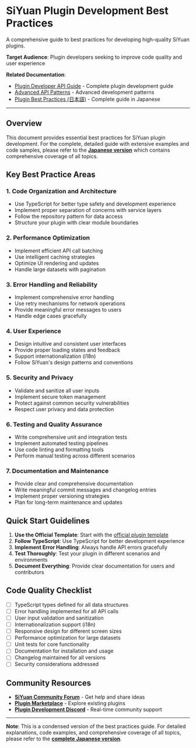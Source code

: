 # SiYuan Plugin Development Best Practices

A comprehensive guide to best practices for developing high-quality SiYuan plugins.

**Target Audience**: Plugin developers seeking to improve code quality and user experience

**Related Documentation**:
- [Plugin Developer API Guide](API_PLUGIN_DEVELOPERS.md) - Complete plugin development guide
- [Advanced API Patterns](API_ADVANCED_PATTERNS.md) - Advanced development patterns
- [Plugin Best Practices (日本語)](PLUGIN_BEST_PRACTICES_ja_JP.md) - Complete guide in Japanese

---

## Overview

This document provides essential best practices for SiYuan plugin development. For the complete, detailed guide with extensive examples and code samples, please refer to the **[Japanese version](PLUGIN_BEST_PRACTICES_ja_JP.md)** which contains comprehensive coverage of all topics.

## Key Best Practice Areas

### 1. Code Organization and Architecture
- Use TypeScript for better type safety and development experience
- Implement proper separation of concerns with service layers
- Follow the repository pattern for data access
- Structure your plugin with clear module boundaries

### 2. Performance Optimization
- Implement efficient API call batching
- Use intelligent caching strategies
- Optimize UI rendering and updates
- Handle large datasets with pagination

### 3. Error Handling and Reliability
- Implement comprehensive error handling
- Use retry mechanisms for network operations
- Provide meaningful error messages to users
- Handle edge cases gracefully

### 4. User Experience
- Design intuitive and consistent user interfaces
- Provide proper loading states and feedback
- Support internationalization (i18n)
- Follow SiYuan's design patterns and conventions

### 5. Security and Privacy
- Validate and sanitize all user inputs
- Implement secure token management
- Protect against common security vulnerabilities
- Respect user privacy and data protection

### 6. Testing and Quality Assurance
- Write comprehensive unit and integration tests
- Implement automated testing pipelines
- Use code linting and formatting tools
- Perform manual testing across different scenarios

### 7. Documentation and Maintenance
- Provide clear and comprehensive documentation
- Write meaningful commit messages and changelog entries
- Implement proper versioning strategies
- Plan for long-term maintenance and updates

## Quick Start Guidelines

1. **Use the Official Template**: Start with the [official plugin template](https://github.com/siyuan-note/plugin-sample-vite-svelte)
2. **Follow TypeScript**: Use TypeScript for better development experience
3. **Implement Error Handling**: Always handle API errors gracefully
4. **Test Thoroughly**: Test your plugin in different scenarios and environments
5. **Document Everything**: Provide clear documentation for users and contributors

## Code Quality Checklist

- [ ] TypeScript types defined for all data structures
- [ ] Error handling implemented for all API calls
- [ ] User input validation and sanitization
- [ ] Internationalization support (i18n)
- [ ] Responsive design for different screen sizes
- [ ] Performance optimization for large datasets
- [ ] Unit tests for core functionality
- [ ] Documentation for installation and usage
- [ ] Changelog maintained for all versions
- [ ] Security considerations addressed

## Community Resources

- **[SiYuan Community Forum](https://liuyun.io/)** - Get help and share ideas
- **[Plugin Marketplace](https://github.com/siyuan-note/bazaar)** - Explore existing plugins
- **[Plugin Development Discord](https://discord.gg/siyuan)** - Real-time community support

---

**Note**: This is a condensed version of the best practices guide. For detailed explanations, code examples, and comprehensive coverage of all topics, please refer to the **[complete Japanese version](PLUGIN_BEST_PRACTICES_ja_JP.md)**.